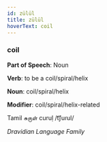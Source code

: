 ```yaml
---
id: zülül
title: zülül
hoverText: coil
---
```


### coil

**Part of Speech**: Noun

**Verb**: to be a coil/spiral/helix

**Noun**: coil/spiral/helix

**Modifier**: coil/spiral/helix-related

Tamil சுருள் curuḷ /t͡ʃuɾul/

*Dravidian Language Family*